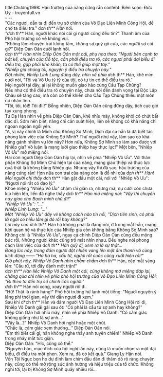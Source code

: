 title:Chương1998: Hậu trường của nàng cứng rắn
content:
Biên soạn: Đức Uy - truyenfull.vn<br>- --<br>"Các ngươi, dẫn ta đi đến trụ sở chính của Võ Đạo Liên Minh Công Hội, để cho ta điều tra." d*ch th** Hàn nói.<br>"d*ch th** Hàn, người khác nói cái gì ngươi cũng đều tin?" Thanh âm của Phó hội trưởng có vẻ không vui.<br>"Không làm chuyện trái lương tâm, không sợ quỷ gõ cửa, các người sợ cái gì?" Diệp Oản Oản cười lạnh nói.<br>d*ch th** Hàn nhìn Diệp Oản Oản một cái, phụ họa theo: "Người bên cạnh ta bất kể, chuyện của Cổ tộc, cần phải điều tra rõ, các ngươi phái đại biểu đi điều tra, gặp phải khó khăn, ta có thể giúp một tay."<br>"Nhiếp gia chúng tôi, nguyện ý điều tra chuyện này."<br>Đột nhiên, Nhiếp Linh Lung đứng dậy, nhìn về phía d*ch th** Hàn, khẽ mỉm cười nói, "Tôi và Vô Ưu tỷ tỷ của tôi, có tự tin có thể điều tra rõ."<br>Mọi người tại đây, ai lại không muốn giao hảo cùng Cẩu Tạp Chủng?<br>Nếu như có thể điều tra rõ chuyện này, chưa nói đến danh vọng tại Độc Lập Châu sẽ tăng cao, mà còn có thể khiến cho Cẩu Tạp Chủng thiếu một món nợ nhân tình.<br>"Tôi, tôi, tôi!! Tôi đi!!" Bỗng nhiên, Diệp Oản Oản cũng đứng dậy, tích cực giơ tay xung phong.<br>Tư Dạ Hàn nhìn về phía Diệp Oản Oản, khẽ nhíu mày, không khỏi có chút bất đắc dĩ. Sớm nên biết, nàng chỉ cần xuất hiện, liền sẽ không có khả năng chỉ ngoan ngoãn ngồi yên.<br>"A, vị này chính là Minh chủ Không Sợ Minh, Dịch đại ca hẳn là đã biết tác phong làm việc của Không Sợ Minh? Thứ người như vậy, làm sao có khả năng gánh nhiệm vụ lớn này? Hơn nữa, Không Sợ Minh so làm sao được với Nhiếp gia? Vô luận là mạng lưới giao thiệp hay thực lực!" Một bên, "Nhiếp Vô Ưu" mở miệng nói.<br>Hai con ngươi Diệp Oản Oản híp lại, nhìn về phía "Nhiếp Vô Ưu". Với thân phận Không Sợ Minh Chủ hiện tại của nàng, mạng giao thiệp và thực lực quả thật là không bằng Nhiếp gia. Nhưng vậy thì đã sao, hậu trường của nàng cứng rắn! Hơn nữa con trai của nàng còn là đồ nhi của d*ch th** Hàn!<br>Mọi người chỉ thấy d*ch th** Hàn gật đầu một cái, nói với "Nhiếp Vô Ưu": "Ngươi nói rất có đạo lý."<br>Khóe miệng "Nhiếp Vô Ưu" chậm rãi giãn ra, nhưng mà, nụ cười còn chưa kịp hiện lên, liền đã nghe thấy d*ch th** Hàn mở miệng nói: "Vậy thì chuyện này giao cho Bạch minh chủ đi!"<br>"Nhiếp Vô Ưu": "..."<br>Nhiếp Linh Lung: "..."<br>Mặt "Nhiếp Vô Ưu" đầy vẻ không cách nào tin nổi, "Dịch tiên sinh, có phải là ngài có hiểu lầm gì đó rồi hay không?"<br>Lời này của d*ch th** Hàn há không phải là đang nói, ở trong mắt hắn, mạng lưới quan hệ và thực lực của Nhiếp gia còn không bằng Không Sợ Minh sao?<br>Không chỉ là "Nhiếp Vô Ưu", ngay cả chính Diệp Oản Oản cũng đều mộng bức rồi. Những người khác cũng trố mắt nhìn nhau. Đều nghe nói phong cách làm việc của d*ch th** Hàn quỷ dị, xem ra là sự thật...<br>Đang lúc này, trong đám người đột nhiên vang lên một âm thanh vô cùng kích động —— "Ha ha ha, cẩu tử, ngươi rốt cuộc cũng xuất hiện rồi!"<br>Giờ phút này, Nhiếp Vô Danh nhìn chằm chằm d*ch th** Hàn, cặp mắt sáng lên: "Cẩu tử, tới đây đánh một trận!"<br>d*ch th** Hàn liếc Nhiếp Vô Danh một cái, cũng không mở miệng đáp lại, chẳng qua chỉ nhìn về phía phó hội trưởng của Võ Đạo Liên Minh Công Hội: "Đi theo ta đến trụ sở chính các ngươi."<br>d*ch th** Hàn nói xong, xoay người rời đi.<br>"Hừ! Thật là rảnh háng!" Phó hội trưởng hừ lạnh một tiếng: "Ngươi nguyện ý lãng phí thời gian, vậy thì dẫn ngươi đi xem."<br>Sau khi d*ch th** Hàn và đám người Võ Đạo Liên Minh Công Hội rời đi, Nhiếp Vô Danh gãi gãi sau ót: "Có phải là cẩu tử sợ anh hay không?"<br>Diệp Oản Oản hơi nhíu mày, nhìn về phía Nhiếp Vô Danh: "Có cảm giác không giống như là sợ anh..."<br>"Vậy là...?" Nhiếp Vô Danh hơi nghi hoặc một chút.<br>"Chắc là, cảm giác xem thường..." Diệp Oản Oản nói.<br>"Em thì biết cái gì, hắn không nghe thấy anh tuyên chiến!" Nhiếp Vô Danh trong nháy mắt tức giận.<br>Diệp Oản Oản: "Híc, cũng có thể."<br>"Nguyên bản, mục đích của hội nghị lần này, cũng là muốn chọn ra một đại biểu, đi điều tra một phen. Xem ra, đã có kết quả." Giang Ly Hận nói.<br>Vốn Tội Ngục bọn họ dự định làm chim đầu đàn đi thăm dò rõ ràng chuyện này, cũng có thể mở rộng sức ảnh hưởng và hiệu triệu của tổ chức. Không nghĩ tới, lại bị Không Sợ Minh quấy nhiễu rồi...